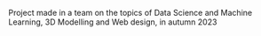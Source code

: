 Project made in a team on the topics of Data Science and Machine Learning, 3D Modelling and Web design, in autumn 2023
